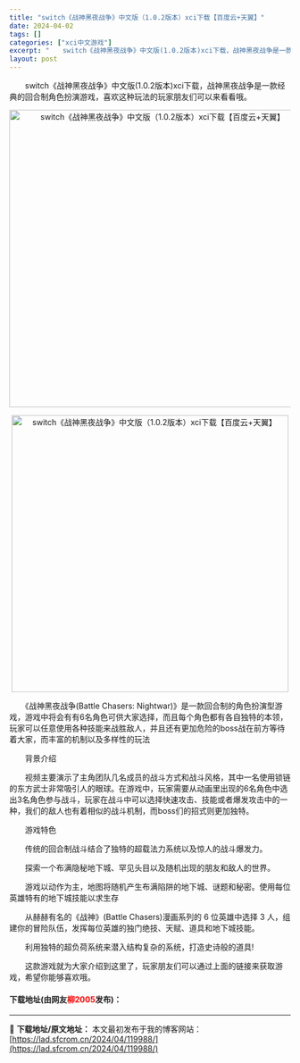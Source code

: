 ```yaml
---
title: "switch《战神黑夜战争》中文版（1.0.2版本）xci下载【百度云+天翼】"
date: 2024-04-02
tags: []
categories: ["xci中文游戏"]
excerpt: "　　switch《战神黑夜战争》中文版(1.0.2版本)xci下载，战神黑夜战争是一款经典的回合制角色扮演游戏，喜欢这种玩法的玩家朋友们可以来看看哦。 　　《战神黑夜战争(Battle Chasers: Nightwar)》是一款回合制的角色扮演型游戏，游戏中将会有有6名角色可供大家选择，而且每个角&hellip;"
layout: post
---
```


 <p>　　switch《战神黑夜战争》中文版(1.0.2版本)xci下载，战神黑夜战争是一款经典的回合制角色扮演游戏，喜欢这种玩法的玩家朋友们可以来看看哦。</p> <p align="center"><img align="" border="0" src="https://lad.sfcrom.cn/wp-content/uploads/2024/04/20240401_660b409f9ebd6.webp" width="533" alt="switch《战神黑夜战争》中文版（1.0.2版本）xci下载【百度云+天翼】" /></p> <p align="center"><img align="" border="0" src="https://lad.sfcrom.cn/wp-content/uploads/2024/04/20240401_660b409ff3f10.webp" width="496" alt="switch《战神黑夜战争》中文版（1.0.2版本）xci下载【百度云+天翼】" /></p> <p>　　《战神黑夜战争(Battle Chasers: Nightwar)》是一款回合制的角色扮演型游戏，游戏中将会有有6名角色可供大家选择，而且每个角色都有各自独特的本领，玩家可以任意使用各种技能来战胜敌人，并且还有更加危险的boss战在前方等待着大家，而丰富的机制以及多样性的玩法</p> <p>　　背景介绍</p> <p>　　视频主要演示了主角团队几名成员的战斗方式和战斗风格，其中一名使用锁链的东方武士非常吸引人的眼球。在游戏中，玩家需要从动画里出现的6名角色中选出3名角色参与战斗，玩家在战斗中可以选择快速攻击、技能或者爆发攻击中的一种，我们的敌人也有着相似的战斗机制，而boss们的招式则更加独特。</p> <p>　　游戏特色</p> <p>　　传统的回合制战斗结合了独特的超载法力系统以及惊人的战斗爆发力。</p> <p>　　探索一个布满隐秘地下城、罕见头目以及随机出现的朋友和敌人的世界。</p> <p>　　游戏以动作为主，地图将随机产生布满陷阱的地下城、谜题和秘密。使用每位英雄特有的地下城技能以求生存</p> <p>　　从赫赫有名的《战神》(Battle Chasers)漫画系列的 6 位英雄中选择 3 人，组建你的冒险队伍，发挥每位英雄的独门绝技、天赋、道具和地下城技能。</p> <p>　　利用独特的超负荷系统来潜入结构复杂的系统，打造史诗般的道具!</p> <p>　　这款游戏就为大家介绍到这里了，玩家朋友们可以通过上面的链接来获取游戏，希望你能够喜欢哦。</p> <p><h4>下载地址(由网友<font color="red">柳2005</font>发布)：</h4></p> 

---
📖 **下载地址/原文地址：** 本文最初发布于我的博客网站：[https://lad.sfcrom.cn/2024/04/119988/](https://lad.sfcrom.cn/2024/04/119988/)
